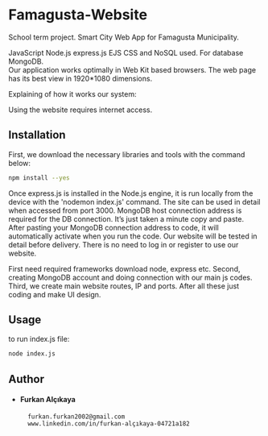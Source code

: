 # Famagusta-Website
School term project. Smart City Web App for Famagusta Municipality.

JavaScript Node.js express.js EJS CSS and NoSQL used. For database MongoDB.  
Our application works optimally in Web Kit based browsers. The web page has its best view in 1920*1080 dimensions.

Explaining of how it works our system:

Using the website requires internet access. 

## Installation
First, we download the necessary libraries and tools with the command below:
```bash
npm install --yes
```

Once express.js is installed in the Node.js engine, it is run locally from the device with the 'nodemon index.js' command. The site can be used in detail when accessed from port 3000. MongoDB host connection address is required for the DB connection. It’s just taken a minute copy and paste. After pasting your MongoDB connection address to code, it will automatically activate when you run the code. Our website will be tested in detail before delivery. There is no need to log in or register to use our website.

First need required frameworks download node, express etc. Second, creating MongoDB account and doing connection with our main js codes. Third, we create main website routes, IP and ports. After all these just coding and make UI design. 

## Usage

to run index.js file:
```bash
node index.js
```

## Author


- #### Furkan Alçıkaya

        furkan.furkan2002@gmail.com
        www.linkedin.com/in/furkan-alçıkaya-04721a182
